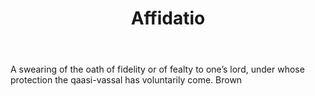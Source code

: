 ---
title: Affidatio
letter: A
permalink: "/definitions/affidatio.html"
body: A swearing of the oath of fidelity or of fealty to one’s lord, under whose protection
  the qaasi-vassal has voluntarily come. Brown
published_at: '2018-07-07'
source: Black's Law Dictionary
layout: post
---